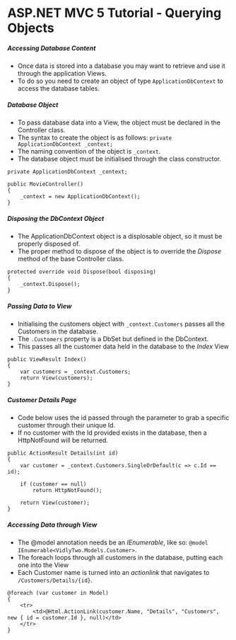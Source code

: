 # ASP.NET MVC 5 Tutorial - Querying Objects
##### Accessing Database Content
+ Once data is stored into a database you may want to retrieve and use it through the application Views.
+ To do so you need to create an object of type `ApplicationDbContext` to access the database tables.
##### Database Object
+ To pass database data into a View, the object must be declared in the Controller class.
+ The syntax to create the object is as follows: `private ApplicationDbContext _context;`
+ The naming convention of the object is `_context`.
+ The database object must be initialised through the class constructor.
```
private ApplicationDbContext _context;

public MovieController()
{
    _context = new ApplicationDbContext();
}
```
##### Disposing the DbContext Object
+ The ApplicationDbContext object is a displosable object, so it must be properly disposed of.
+ The proper method to dispose of the object is to override the *Dispose* method of the base Controller class.
```
protected override void Dispose(bool disposing)
{
    _context.Dispose();
}
```
##### Passing Data to View
+ Initialising the customers object with `_context.Customers` passes all the Customers in the database.
+ The `.Customers` property is a DbSet but defined in the DbContext.
+ This passes all the customer data held in the database to the *Index* View
```
public ViewResult Index()
{
    var customers = _context.Customers;
    return View(customers);
}
```
##### Customer Details Page
+ Code below uses the id passed through the parameter to grab a specific customer through their unique Id.
+ If no customer with the Id provided exists in the database, then a HttpNotFound will be returned.
```
public ActionResult Details(int id)
{
    var customer = _context.Customers.SingleOrDefault(c => c.Id == id);

    if (customer == null)
        return HttpNotFound();

    return View(customer);
}
```
##### Accessing Data through View
+ The @model annotation needs be an *IEnumerable*, like so: `@model IEnumerable<VidlyTwo.Models.Customer>`.
+ The foreach loops through all customers in the database, putting each one into the View
+ Each Customer name is turned into an *actionlink* that navigates to `/Customers/Details/{id}`.
```
@foreach (var customer in Model)
{
    <tr>
        <td>@Html.ActionLink(customer.Name, "Details", "Customers", new { id = customer.Id }, null)</td>
    </tr>
}
```
